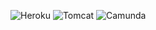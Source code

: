 ![Heroku](http://upload.wikimedia.org/wikipedia/en/a/a9/Heroku_logo.png)
![Tomcat](http://upload.wikimedia.org/wikipedia/commons/7/7b/Tomcat-logo.svg)
![Camunda](https://avatars1.githubusercontent.com/u/2443838?v=2&s=200)
